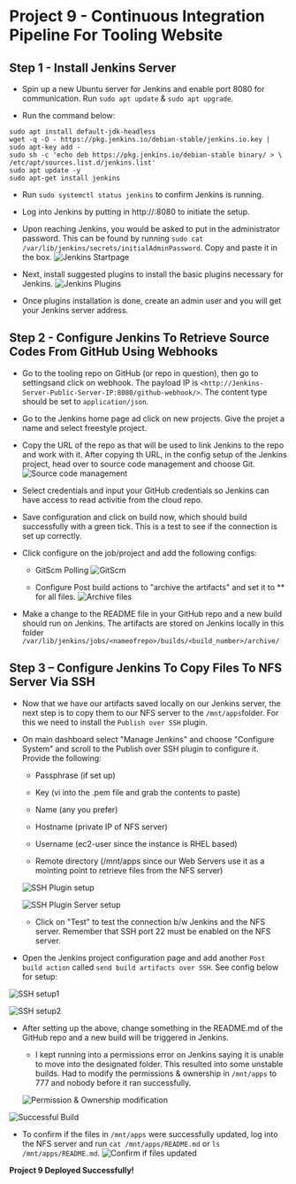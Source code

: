 # Project 9 - Continuous Integration Pipeline For Tooling Website

**Step 1 - Install Jenkins Server**
---

- Spin up a new Ubuntu server for Jenkins and enable port 8080 for communication. Run `sudo apt update` & `sudo apt upgrade`.

- Run the command below:
```
sudo apt install default-jdk-headless
wget -q -O - https://pkg.jenkins.io/debian-stable/jenkins.io.key | sudo apt-key add -
sudo sh -c 'echo deb https://pkg.jenkins.io/debian-stable binary/ > \
/etc/apt/sources.list.d/jenkins.list'
sudo apt update -y
sudo apt-get install jenkins
```

- Run `sudo systemctl status jenkins` to confirm Jenkins is running.

- Log into Jenkins by putting in http://<Jenkins-Server-Public-IP-Address-or-Public-DNS-Name>:8080 to initiate the setup.

- Upon reaching Jenkins, you would be asked to put in the administrator password. This can be found by running `sudo cat /var/lib/jenkins/secrets/initialAdminPassword`. Copy and paste it in the box.
![Jenkins Startpage](unlock_jenkins.png)

- Next, install suggested plugins to install the basic plugins necessary for Jenkins.
![Jenkins Plugins](jenkins_plugins.png)

- Once plugins installation is done, create an admin user and you will get your Jenkins server address.

**Step 2 - Configure Jenkins To Retrieve Source Codes From GitHub Using Webhooks**
---

- Go to the tooling repo on GitHub (or repo in question), then go to settingsand click on webhook. The payload IP is `<http://Jenkins-Server-Public-Server-IP:8080/github-webhook/>`. The content type should be set to `application/json`.

- Go to the Jenkins home page ad click on new projects. Give the projet a name and select freestyle project.

- Copy the URL of the repo as that will be used to link Jenkins to the repo and work with it. After copying th URL, in the config setup of the Jenkins project, head over to source code management and  choose Git.
![Source code management](codemgt.png)

- Select credentials and input your GitHub credentials so Jenkins can have access to read activitie from the cloud repo.

- Save configuration and click on build now, which should build successfully with a green tick. This is a test to see if the connection is set up correctly.

- Click configure on the job/project and add the following configs:

    - GitScm Polling
    ![GitScm](buildtrigger.png)

    - Configure Post build actions to "archive the artifacts" and set it to ** for all files.
    ![Archive files](filestoarchive.png)

- Make a change to the README file in your GitHub repo and a new build should run on Jenkins. The artifacts are stored on Jenkins locally in this folder `/var/lib/jenkins/jobs/<nameofrepo>/builds/<build_number>/archive/`

**Step 3 – Configure Jenkins To Copy Files To NFS Server Via SSH**
---

- Now that we have our artifacts saved locally on our Jenkins server, the next step is to copy them to our NFS server to the `/mnt/apps`folder. For this we need to install the `Publish over SSH` plugin.

- On main dashboard select "Manage Jenkins" and choose "Configure System" and scroll to the Publish over SSH plugin to configure it. Provide the following:

    - Passphrase (if set up)

    - Key (vi into the .pem file and grab the contents to paste)

    - Name (any you prefer)

    - Hostname (private IP of NFS server)

    - Username (ec2-user since the instance is RHEL based)

    - Remote directory (/mnt/apps since our Web Servers use it as a mointing point to retrieve files from the NFS server)

    ![SSH Plugin setup](sshpublish.png)

    ![SSH Plugin Server setup](sshpublishserver.png)

    - Click on "Test" to test the connection b/w Jenkins and the NFS server. Remember that SSH port 22 must be enabled on the NFS server.

- Open the Jenkins project configuration page and add another `Post build action` called `send build artifacts over SSH`. See config below for setup:

![SSH setup1](filestoarchive.png)

![SSH setup2](sendoverssh.png)

- After setting up the above, change something in the README.md of the GitHub repo and a new build will be triggered in Jenkins.

    - I kept running into a permissions error on Jenkins saying it is unable to move into the designated folder. This resulted into some unstable builds. Had to modify the permissions & ownership in `/mnt/apps` to 777 and nobody before it ran successfully.

    ![Permission & Ownership modification](chownchmod.png)

![Successful Build](buildlist.png)

- To confirm if the files in `/mnt/apps` were successfully updated, log into the NFS server and run `cat /mnt/apps/README.md` or `ls /mnt/apps/README.md`.
![Confirm if files updated](mntapps.png)

**Project 9 Deployed Successfully!**